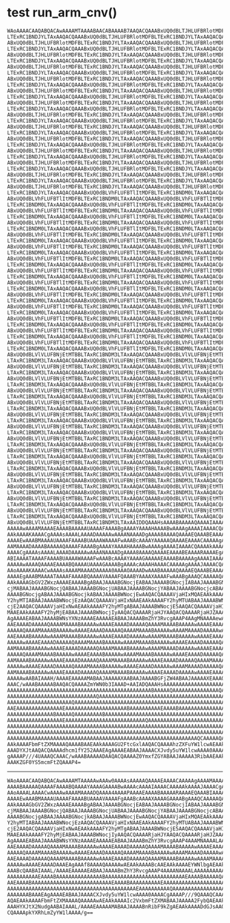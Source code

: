 # test run_arm_cnv()

    WAoAAAACAAQABQACAwAAAAMTAAAABAACABAAAAB7AAQACQAAABxUQ0dBLTJHLUFBRlotMDFB
    LTExRC1BNDJYLTAxAAQACQAAABxUQ0dBLTJHLUFBRlotMDFBLTExRC1BNDJYLTAxAAQACQAA
    ABxUQ0dBLTJHLUFBRlotMDFBLTExRC1BNDJYLTAxAAQACQAAABxUQ0dBLTJHLUFBRlotMDFB
    LTExRC1BNDJYLTAxAAQACQAAABxUQ0dBLTJHLUFBRlotMDFBLTExRC1BNDJYLTAxAAQACQAA
    ABxUQ0dBLTJHLUFBRlotMDFBLTExRC1BNDJYLTAxAAQACQAAABxUQ0dBLTJHLUFBRlotMDFB
    LTExRC1BNDJYLTAxAAQACQAAABxUQ0dBLTJHLUFBRlotMDFBLTExRC1BNDJYLTAxAAQACQAA
    ABxUQ0dBLTJHLUFBRlotMDFBLTExRC1BNDJYLTAxAAQACQAAABxUQ0dBLTJHLUFBRlotMDFB
    LTExRC1BNDJYLTAxAAQACQAAABxUQ0dBLTJHLUFBRlotMDFBLTExRC1BNDJYLTAxAAQACQAA
    ABxUQ0dBLTJHLUFBRlotMDFBLTExRC1BNDJYLTAxAAQACQAAABxUQ0dBLTJHLUFBRlotMDFB
    LTExRC1BNDJYLTAxAAQACQAAABxUQ0dBLTJHLUFBRlotMDFBLTExRC1BNDJYLTAxAAQACQAA
    ABxUQ0dBLTJHLUFBRlotMDFBLTExRC1BNDJYLTAxAAQACQAAABxUQ0dBLTJHLUFBRlotMDFB
    LTExRC1BNDJYLTAxAAQACQAAABxUQ0dBLTJHLUFBRlotMDFBLTExRC1BNDJYLTAxAAQACQAA
    ABxUQ0dBLTJHLUFBRlotMDFBLTExRC1BNDJYLTAxAAQACQAAABxUQ0dBLTJHLUFBRlotMDFB
    LTExRC1BNDJYLTAxAAQACQAAABxUQ0dBLTJHLUFBRlotMDFBLTExRC1BNDJYLTAxAAQACQAA
    ABxUQ0dBLTJHLUFBRlotMDFBLTExRC1BNDJYLTAxAAQACQAAABxUQ0dBLTJHLUFBRlotMDFB
    LTExRC1BNDJYLTAxAAQACQAAABxUQ0dBLTJHLUFBRlotMDFBLTExRC1BNDJYLTAxAAQACQAA
    ABxUQ0dBLTJHLUFBRlotMDFBLTExRC1BNDJYLTAxAAQACQAAABxUQ0dBLTJHLUFBRlotMDFB
    LTExRC1BNDJYLTAxAAQACQAAABxUQ0dBLTJHLUFBRlotMDFBLTExRC1BNDJYLTAxAAQACQAA
    ABxUQ0dBLTJHLUFBRlotMDFBLTExRC1BNDJYLTAxAAQACQAAABxUQ0dBLTJHLUFBRlotMDFB
    LTExRC1BNDJYLTAxAAQACQAAABxUQ0dBLTJHLUFBRlotMDFBLTExRC1BNDJYLTAxAAQACQAA
    ABxUQ0dBLTJHLUFBRlotMDFBLTExRC1BNDJYLTAxAAQACQAAABxUQ0dBLTJHLUFBRlotMDFB
    LTExRC1BNDJYLTAxAAQACQAAABxUQ0dBLTJHLUFBRlotMDFBLTExRC1BNDJYLTAxAAQACQAA
    ABxUQ0dBLTJHLUFBRlotMDFBLTExRC1BNDJYLTAxAAQACQAAABxUQ0dBLTJHLUFBRlotMDFB
    LTExRC1BNDJYLTAxAAQACQAAABxUQ0dBLTJHLUFBRlotMDFBLTExRC1BNDJYLTAxAAQACQAA
    ABxUQ0dBLTJHLUFBRlotMDFBLTExRC1BNDJYLTAxAAQACQAAABxUQ0dBLTJHLUFBRlotMDFB
    LTExRC1BNDJYLTAxAAQACQAAABxUQ0dBLTJHLUFBRlotMDFBLTExRC1BNDJYLTAxAAQACQAA
    ABxUQ0dBLTJHLUFBRlotMDFBLTExRC1BNDJYLTAxAAQACQAAABxUQ0dBLTJHLUFBRlotMDFB
    LTExRC1BNDJYLTAxAAQACQAAABxUQ0dBLVhFLUFBTlItMDFBLTExRC1BNDM0LTAxAAQACQAA
    ABxUQ0dBLVhFLUFBTlItMDFBLTExRC1BNDM0LTAxAAQACQAAABxUQ0dBLVhFLUFBTlItMDFB
    LTExRC1BNDM0LTAxAAQACQAAABxUQ0dBLVhFLUFBTlItMDFBLTExRC1BNDM0LTAxAAQACQAA
    ABxUQ0dBLVhFLUFBTlItMDFBLTExRC1BNDM0LTAxAAQACQAAABxUQ0dBLVhFLUFBTlItMDFB
    LTExRC1BNDM0LTAxAAQACQAAABxUQ0dBLVhFLUFBTlItMDFBLTExRC1BNDM0LTAxAAQACQAA
    ABxUQ0dBLVhFLUFBTlItMDFBLTExRC1BNDM0LTAxAAQACQAAABxUQ0dBLVhFLUFBTlItMDFB
    LTExRC1BNDM0LTAxAAQACQAAABxUQ0dBLVhFLUFBTlItMDFBLTExRC1BNDM0LTAxAAQACQAA
    ABxUQ0dBLVhFLUFBTlItMDFBLTExRC1BNDM0LTAxAAQACQAAABxUQ0dBLVhFLUFBTlItMDFB
    LTExRC1BNDM0LTAxAAQACQAAABxUQ0dBLVhFLUFBTlItMDFBLTExRC1BNDM0LTAxAAQACQAA
    ABxUQ0dBLVhFLUFBTlItMDFBLTExRC1BNDM0LTAxAAQACQAAABxUQ0dBLVhFLUFBTlItMDFB
    LTExRC1BNDM0LTAxAAQACQAAABxUQ0dBLVhFLUFBTlItMDFBLTExRC1BNDM0LTAxAAQACQAA
    ABxUQ0dBLVhFLUFBTlItMDFBLTExRC1BNDM0LTAxAAQACQAAABxUQ0dBLVhFLUFBTlItMDFB
    LTExRC1BNDM0LTAxAAQACQAAABxUQ0dBLVhFLUFBTlItMDFBLTExRC1BNDM0LTAxAAQACQAA
    ABxUQ0dBLVhFLUFBTlItMDFBLTExRC1BNDM0LTAxAAQACQAAABxUQ0dBLVhFLUFBTlItMDFB
    LTExRC1BNDM0LTAxAAQACQAAABxUQ0dBLVhFLUFBTlItMDFBLTExRC1BNDM0LTAxAAQACQAA
    ABxUQ0dBLVhFLUFBTlItMDFBLTExRC1BNDM0LTAxAAQACQAAABxUQ0dBLVhFLUFBTlItMDFB
    LTExRC1BNDM0LTAxAAQACQAAABxUQ0dBLVhFLUFBTlItMDFBLTExRC1BNDM0LTAxAAQACQAA
    ABxUQ0dBLVhFLUFBTlItMDFBLTExRC1BNDM0LTAxAAQACQAAABxUQ0dBLVhFLUFBTlItMDFB
    LTExRC1BNDM0LTAxAAQACQAAABxUQ0dBLVhFLUFBTlItMDFBLTExRC1BNDM0LTAxAAQACQAA
    ABxUQ0dBLVhFLUFBTlItMDFBLTExRC1BNDM0LTAxAAQACQAAABxUQ0dBLVhFLUFBTlItMDFB
    LTExRC1BNDM0LTAxAAQACQAAABxUQ0dBLVhFLUFBTlItMDFBLTExRC1BNDM0LTAxAAQACQAA
    ABxUQ0dBLVhFLUFBTlItMDFBLTExRC1BNDM0LTAxAAQACQAAABxUQ0dBLVhFLUFBTlItMDFB
    LTExRC1BNDM0LTAxAAQACQAAABxUQ0dBLVhFLUFBTlItMDFBLTExRC1BNDM0LTAxAAQACQAA
    ABxUQ0dBLVhFLUFBTlItMDFBLTExRC1BNDM0LTAxAAQACQAAABxUQ0dBLVhFLUFBTlItMDFB
    LTExRC1BNDM0LTAxAAQACQAAABxUQ0dBLVhFLUFBTlItMDFBLTExRC1BNDM0LTAxAAQACQAA
    ABxUQ0dBLVhFLUFBTlItMDFBLTExRC1BNDM0LTAxAAQACQAAABxUQ0dBLVhFLUFBTlItMDFB
    LTExRC1BNDM0LTAxAAQACQAAABxUQ0dBLVhFLUFBTlItMDFBLTExRC1BNDM0LTAxAAQACQAA
    ABxUQ0dBLVlVLUFBNjEtMTBBLTAxRC1BNDM3LTAxAAQACQAAABxUQ0dBLVlVLUFBNjEtMTBB
    LTAxRC1BNDM3LTAxAAQACQAAABxUQ0dBLVlVLUFBNjEtMTBBLTAxRC1BNDM3LTAxAAQACQAA
    ABxUQ0dBLVlVLUFBNjEtMTBBLTAxRC1BNDM3LTAxAAQACQAAABxUQ0dBLVlVLUFBNjEtMTBB
    LTAxRC1BNDM3LTAxAAQACQAAABxUQ0dBLVlVLUFBNjEtMTBBLTAxRC1BNDM3LTAxAAQACQAA
    ABxUQ0dBLVlVLUFBNjEtMTBBLTAxRC1BNDM3LTAxAAQACQAAABxUQ0dBLVlVLUFBNjEtMTBB
    LTAxRC1BNDM3LTAxAAQACQAAABxUQ0dBLVlVLUFBNjEtMTBBLTAxRC1BNDM3LTAxAAQACQAA
    ABxUQ0dBLVlVLUFBNjEtMTBBLTAxRC1BNDM3LTAxAAQACQAAABxUQ0dBLVlVLUFBNjEtMTBB
    LTAxRC1BNDM3LTAxAAQACQAAABxUQ0dBLVlVLUFBNjEtMTBBLTAxRC1BNDM3LTAxAAQACQAA
    ABxUQ0dBLVlVLUFBNjEtMTBBLTAxRC1BNDM3LTAxAAQACQAAABxUQ0dBLVlVLUFBNjEtMTBB
    LTAxRC1BNDM3LTAxAAQACQAAABxUQ0dBLVlVLUFBNjEtMTBBLTAxRC1BNDM3LTAxAAQACQAA
    ABxUQ0dBLVlVLUFBNjEtMTBBLTAxRC1BNDM3LTAxAAQACQAAABxUQ0dBLVlVLUFBNjEtMTBB
    LTAxRC1BNDM3LTAxAAQACQAAABxUQ0dBLVlVLUFBNjEtMTBBLTAxRC1BNDM3LTAxAAQACQAA
    ABxUQ0dBLVlVLUFBNjEtMTBBLTAxRC1BNDM3LTAxAAQACQAAABxUQ0dBLVlVLUFBNjEtMTBB
    LTAxRC1BNDM3LTAxAAQACQAAABxUQ0dBLVlVLUFBNjEtMTBBLTAxRC1BNDM3LTAxAAQACQAA
    ABxUQ0dBLVlVLUFBNjEtMTBBLTAxRC1BNDM3LTAxAAQACQAAABxUQ0dBLVlVLUFBNjEtMTBB
    LTAxRC1BNDM3LTAxAAQACQAAABxUQ0dBLVlVLUFBNjEtMTBBLTAxRC1BNDM3LTAxAAQACQAA
    ABxUQ0dBLVlVLUFBNjEtMTBBLTAxRC1BNDM3LTAxAAQACQAAABxUQ0dBLVlVLUFBNjEtMTBB
    LTAxRC1BNDM3LTAxAAQACQAAABxUQ0dBLVlVLUFBNjEtMTBBLTAxRC1BNDM3LTAxAAQACQAA
    ABxUQ0dBLVlVLUFBNjEtMTBBLTAxRC1BNDM3LTAxAAQACQAAABxUQ0dBLVlVLUFBNjEtMTBB
    LTAxRC1BNDM3LTAxAAQACQAAABxUQ0dBLVlVLUFBNjEtMTBBLTAxRC1BNDM3LTAxAAQACQAA
    ABxUQ0dBLVlVLUFBNjEtMTBBLTAxRC1BNDM3LTAxAAQACQAAABxUQ0dBLVlVLUFBNjEtMTBB
    LTAxRC1BNDM3LTAxAAQACQAAABxUQ0dBLVlVLUFBNjEtMTBBLTAxRC1BNDM3LTAxAAQACQAA
    ABxUQ0dBLVlVLUFBNjEtMTBBLTAxRC1BNDM3LTAxAAQACQAAABxUQ0dBLVlVLUFBNjEtMTBB
    LTAxRC1BNDM3LTAxAAQACQAAABxUQ0dBLVlVLUFBNjEtMTBBLTAxRC1BNDM3LTAxAAQACQAA
    ABxUQ0dBLVlVLUFBNjEtMTBBLTAxRC1BNDM3LTAxAAQACQAAABxUQ0dBLVlVLUFBNjEtMTBB
    LTAxRC1BNDM3LTAxAAQACQAAABxUQ0dBLVlVLUFBNjEtMTBBLTAxRC1BNDM3LTAxAAQACQAA
    ABxUQ0dBLVlVLUFBNjEtMTBBLTAxRC1BNDM3LTAxAAQACQAAABxUQ0dBLVlVLUFBNjEtMTBB
    LTAxRC1BNDM3LTAxAAQACQAAABxUQ0dBLVlVLUFBNjEtMTBBLTAxRC1BNDM3LTAxAAQACQAA
    ABxUQ0dBLVlVLUFBNjEtMTBBLTAxRC1BNDM3LTAxAAIDDQAAAHsAAAABAAAAAQAAAAIAAAAC
    AAAAAwAAAAMAAAAEAAAABAAAAAUAAAAFAAAABgAAAAYAAAAHAAAABwAAAAgAAAAIAAAACQAA
    AAkAAAAKAAAACgAAAAsAAAALAAAADAAAAAwAAAANAAAADgAAAA8AAAAQAAAAEQAAABEAAAAS
    AAAAEwAAABMAAAAUAAAAFAAAABUAAAAWAAAAFwAAABcAAAAYAAAAAQAAAAEAAAACAAAAAgAA
    AAMAAAADAAAABAAAAAQAAAAFAAAABgAAAAYAAAAHAAAABwAAAAgAAAAIAAAACQAAAAkAAAAK
    AAAACgAAAAsAAAALAAAADAAAAAwAAAANAAAADgAAAA8AAAAQAAAAEAAAABEAAAARAAAAEgAA
    ABIAAAATAAAAFAAAABUAAAAWAAAAFwAAABcAAAAYAAAAGAAAAAEAAAABAAAAAgAAAAIAAAAD
    AAAAAwAAAAQAAAAEAAAABQAAAAUAAAAGAAAABgAAAAcAAAAHAAAACAAAAAgAAAAJAAAACQAA
    AAoAAAAKAAAACwAAAAsAAAAMAAAADAAAAA0AAAAOAAAADwAAABAAAAAQAAAAEQAAABEAAAAS
    AAAAEgAAABMAAAATAAAAFAAAABQAAAAVAAAAFQAAABYAAAAXAAAAFwAAABgAAAQCAAAAAQAE
    AAkAAAAGbGV2ZWxzAAAAEAAAABgABAAJAAAABGNocjEABAAJAAAABGNocjIABAAJAAAABGNo
    cjMABAAJAAAABGNocjQABAAJAAAABGNocjUABAAJAAAABGNocjYABAAJAAAABGNocjcABAAJ
    AAAABGNocjgABAAJAAAABGNocjkABAAJAAAABWNocjEwAAQACQAAAAVjaHIxMQAEAAkAAAAF
    Y2hyMTIABAAJAAAABWNocjEzAAQACQAAAAVjaHIxNAAEAAkAAAAFY2hyMTUABAAJAAAABWNo
    cjE2AAQACQAAAAVjaHIxNwAEAAkAAAAFY2hyMTgABAAJAAAABWNocjE5AAQACQAAAAVjaHIy
    MAAEAAkAAAAFY2hyMjEABAAJAAAABWNocjIyAAQACQAAAARjaHJYAAQACQAAAARjaHJZAAAE
    AgAAAAEABAAJAAAABWNsYXNzAAAAEAAAAAEABAAJAAAABmZhY3RvcgAAAP4AAgMNAAAAewAA
    AAEAAAADAAAAAQAAAAMAAAABAAAAAwAAAAEAAAADAAAAAQAAAAMAAAABAAAAAwAAAAEAAAAD
    AAAAAQAAAAMAAAABAAAAAwAAAAEAAAADAAAAAQAAAAMAAAABAAAAAwAAAAMAAAADAAAAAwAA
    AAEAAAABAAAAAwAAAAMAAAABAAAAAwAAAAEAAAADAAAAAwAAAAMAAAABAAAAAwAAAAEAAAAB
    AAAAAwAAAAEAAAADAAAAAQAAAAMAAAABAAAAAwAAAAMAAAABAAAAAwAAAAEAAAADAAAAAQAA
    AAMAAAABAAAAAwAAAAEAAAADAAAAAQAAAAMAAAABAAAAAwAAAAMAAAADAAAAAwAAAAEAAAAD
    AAAAAQAAAAMAAAABAAAAAwAAAAEAAAABAAAAAwAAAAMAAAABAAAAAwAAAAEAAAADAAAAAQAA
    AAMAAAABAAAAAwAAAAEAAAADAAAAAQAAAAMAAAABAAAAAwAAAAEAAAADAAAAAQAAAAMAAAAB
    AAAAAwAAAAEAAAADAAAAAQAAAAMAAAABAAAAAwAAAAEAAAADAAAAAwAAAAMAAAADAAAAAQAA
    AAMAAAABAAAAAwAAAAEAAAADAAAAAQAAAAMAAAABAAAAAwAAAAEAAAADAAAAAwAAAAEAAAAD
    AAAAAwAABAIAAAH/AAAAEAAAAAMABAAJAAAAAXAABAAJAAAABGFjZW4ABAAJAAAAAXEAAAQC
    AAAC/wAAABAAAAABAAQACQAAAAZmYWN0b3IAAAD+AAIADQAAAHsAAAAAAAAAAAAAAAAAAAAB
    AAAAAAAAAAAAAAAAAAAAAAAAAAAAAAAAAAAAAAAAAAAAAAABAAAAAQAAAAAAAAAAAAAAAQAA
    AAAAAAAAAAAAAAAAAAAAAAAAAAAAAQAAAAAAAAAAAAAAAAAAAAAAAAAAAAAAAAAAAAAAAAAA
    AAAAAAAAAAAAAAAAAAAAAQAAAAAAAAAAAAAAAAAAAAAAAAAAAAAAAAAAAAAAAAAAAAAAAAAA
    AAEAAAAAAAAAAAAAAAEAAAAAAAAAAAAAAAAAAAABAAAAAAAAAAEAAAABAAAAAAAAAAAAAAAA
    AAAAAAAAAAAAAAABAAAAAQAAAAAAAAABAAAAAAAAAAAAAAAAAAAAAAAAAAAAAAAAAAAAAAAA
    AAAAAAAAAAAAAAAAAAEAAAAAAAAAAAAAAAAAAAAAAAAAAQAAAAAAAAAAAAAAAAAAAAAAAAAA
    AAAAAAAAAAAAAAAAAAAAAAAAAAAAAAAAAAAAAAAAAAAAAAAAAAAAAAAAAAAAAAAAAAAAAAAA
    AAAAAAAAAAAAAAAAAAAAAAAAAAAAAAAAAAAAAAAAAAAAAAAAAAAAAAAAAAAAAAAAAAAAAAAA
    AAAAAAAAAAAAAAAAAAAAAAAAAAAAAAAAAAAAAAAAAAAAAAAAAAAAAAAAAAAAAAQCAAAAAQAE
    AAkAAAAFbmFtZXMAAAAQAAAABAAEAAkAAAAGU2FtcGxlAAQACQAAAAhzZXFuYW1lcwAEAAkA
    AAADYXJtAAQACQAAAAdhcm1fY252AAAEAgAAAAEABAAJAAAACXJvdy5uYW1lcwAAAA0AAAAC
    gAAAAP///4UAAAQCAAAC/wAAABAAAAADAAQACQAAAAZ0YmxfZGYABAAJAAAAA3RibAAEAAkA
    AAAKZGF0YS5mcmFtZQAAAP4=

---

    WAoAAAACAAQABQACAwAAAAMTAAAAAwAAAw0AAAAsAAAAAQAAAAEAAAACAAAAAgAAAAMAAAAD
    AAAABAAAAAQAAAAFAAAABQAAAAYAAAAGAAAABwAAAAcAAAAIAAAACAAAAAkAAAAJAAAACgAA
    AAoAAAALAAAACwAAAAwAAAAMAAAADQAAAA4AAAAPAAAAEAAAABAAAAARAAAAEQAAABIAAAAS
    AAAAEwAAABMAAAAUAAAAFAAAABUAAAAVAAAAFgAAABcAAAAXAAAAGAAAABgAAAQCAAAAAQAE
    AAkAAAAGbGV2ZWxzAAAAEAAAABgABAAJAAAABGNocjEABAAJAAAABGNocjIABAAJAAAABGNo
    cjMABAAJAAAABGNocjQABAAJAAAABGNocjUABAAJAAAABGNocjYABAAJAAAABGNocjcABAAJ
    AAAABGNocjgABAAJAAAABGNocjkABAAJAAAABWNocjEwAAQACQAAAAVjaHIxMQAEAAkAAAAF
    Y2hyMTIABAAJAAAABWNocjEzAAQACQAAAAVjaHIxNAAEAAkAAAAFY2hyMTUABAAJAAAABWNo
    cjE2AAQACQAAAAVjaHIxNwAEAAkAAAAFY2hyMTgABAAJAAAABWNocjE5AAQACQAAAAVjaHIy
    MAAEAAkAAAAFY2hyMjEABAAJAAAABWNocjIyAAQACQAAAARjaHJYAAQACQAAAARjaHJZAAAE
    AgAAAAEABAAJAAAABWNsYXNzAAAAEAAAAAEABAAJAAAABmZhY3RvcgAAAP4AAAMNAAAALAAA
    AAEAAAADAAAAAQAAAAMAAAABAAAAAwAAAAEAAAADAAAAAQAAAAMAAAABAAAAAwAAAAEAAAAD
    AAAAAQAAAAMAAAABAAAAAwAAAAEAAAADAAAAAQAAAAMAAAABAAAAAwAAAAMAAAADAAAAAwAA
    AAEAAAADAAAAAQAAAAMAAAABAAAAAwAAAAEAAAADAAAAAQAAAAMAAAABAAAAAwAAAAMAAAAB
    AAAAAwAAAAEAAAADAAAEAgAAAf8AAAAQAAAAAwAEAAkAAAABcAAEAAkAAAAEYWNlbgAEAAkA
    AAABcQAABAIAAAL/AAAAEAAAAAEABAAJAAAABmZhY3RvcgAAAP4AAAANAAAALAAAAAAAAAAA
    AAAAAAAAAAEAAAABAAAAAAAAAAAAAAABAAAAAAAAAAAAAAAAAAAAAAAAAAEAAAABAAAAAQAA
    AAEAAAABAAAAAAAAAAAAAAAAAAAAAAAAAAEAAAABAAAAAAAAAAEAAAAAAAAAAAAAAAAAAAAA
    AAAAAAAAAAAAAAAAAAAAAAAAAAAAAAAAAAAAAAAAAAEAAAAAAAAAAQAAAAAAAAAAAAAAAAAA
    AAAAAAABAAAEAgAAAAEABAAJAAAACXJvdy5uYW1lcwAAAA0AAAACgAAAAP///9QAAAQCAAAA
    AQAEAAkAAAAFbmFtZXMAAAAQAAAAAwAEAAkAAAAIc2VxbmFtZXMABAAJAAAAA2FybQAEAAkA
    AAAHYXJtX2NudgAABAIAAAL/AAAAEAAAAAMABAAJAAAABnRibF9kZgAEAAkAAAADdGJsAAQA
    CQAAAApkYXRhLmZyYW1lAAAA/g==


